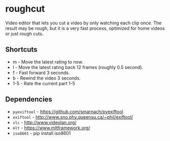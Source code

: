 # roughcut
Video editor that lets you cut a video by only watching each clip once. The result may be rough, but it is a very fast process, optimized for home videos or just rough cuts.

Shortcuts
---------
* m - Move the latest rating to now.
* l - Move the latest rating back 12 frames (roughly 0.5 second).
* f - Fast forward 3 seconds.
* b - Rewind the video 3 seconds.
* 1-5 - Rate the current part 1-5

Dependencies
------------
* `pyexiftool` - https://github.com/smarnach/pyexiftool
* `exiftool` - http://www.sno.phy.queensu.ca/~phil/exiftool/
* `vlc` - http://www.videolan.org/
* `mlt` - https://www.mltframework.org/
* `iso8601` - pip install iso8601

